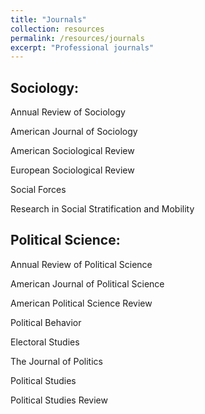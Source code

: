 ```yaml
---
title: "Journals"
collection: resources 
permalink: /resources/journals
excerpt: "Professional journals"
--- 
```



## Sociology: 

Annual Review of Sociology 

American Journal of Sociology 

American Sociological Review 

European Sociological Review

Social Forces 

Research in Social Stratification and Mobility


## Political Science:

Annual Review of Political Science 

American Journal of Political Science 

American Political Science Review 

Political Behavior 

Electoral Studies 

The Journal of Politics

Political Studies 

Political Studies Review
